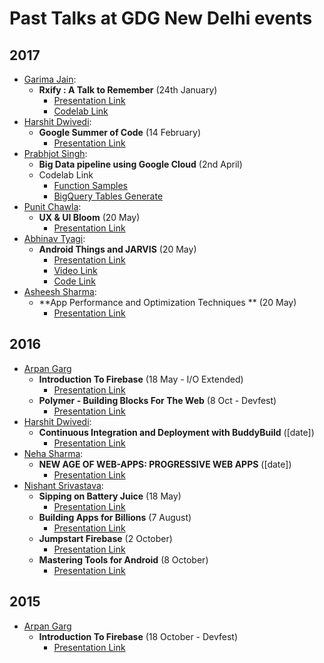 # Past Talks at GDG New Delhi events

## 2017

* [Garima Jain](https://twitter.com/ragdroid): 
	* **Rxify : A Talk to Remember** (24th January)
	    * [Presentation Link](https://speakerdeck.com/ragdroid/rxify-a-talk-to-remember-codelab)
	    * [Codelab Link](https://github.com/ragdroid/rxify/tree/codelab)
* [Harshit Dwivedi](https://github.com/the-dagger): 
	* **Google Summer of Code** (14 February)
	    * [Presentation Link](https://docs.google.com/presentation/d/1cxmqt0jCwsHrP5zSpjfrZxh90AxdXYMwL0lWxa1PhCg/edit?usp=sharing)
* [Prabhjot Singh](https://github.com/prabh-me):
	* **Big Data pipeline using Google Cloud** (2nd April)
	* Codelab Link
		+ [Function Samples](https://github.com/prabh-me/functions-samples)
		+ [BigQuery Tables Generate](https://github.com/prabh-me/BigQuery_Tables_Generate)
* [Punit Chawla](https://www.facebook.com/punitdesign): 
	* **UX & UI Bloom** (20 May)
	    * [Presentation Link](https://docs.google.com/presentation/d/1NcMTH3IHB3Lg48Da37Snw15it6_BelEUgd5zVly6fOE/edit?usp=sharing)
* [Abhinav Tyagi](https://www.linkedin.com/in/tyagiabhinav/): 
	* **Android Things and JARVIS** (20 May)
	    * [Presentation Link](https://docs.google.com/presentation/d/1DeSZgfR7t3Q0U-gZpDhzVYlzS9eIS3bCfNoOr4AoDHc/edit?usp=sharing)
		* [Video Link](https://youtu.be/xPKLcJJxpJM)
		* [Code Link](https://github.com/abhi007tyagi/JARVIS)	
* [Asheesh Sharma](https://www.linkedin.com/in/asheesh-sharma-codeyourstack/): 
	* **App Performance and Optimization Techniques ** (20 May)
	    * [Presentation Link](https://my.visme.co/projects/4dox6wgy-gdg-io-extended)

## 2016

* [Arpan Garg](https://www.github.com/arpansac)
	* **Introduction To Firebase** (18 May - I/O Extended)
		* [Presentation Link](https://gdg-firebase-34906.firebaseapp.com/)
	* **Polymer - Building Blocks For The Web** (8 Oct - Devfest)
		* [Presentation Link](https://polymer-arpansac.firebaseapp.com/)
* [Harshit Dwivedi](https://github.com/the-dagger): 
	* **Continuous Integration and Deployment with BuddyBuild** ([date])
	    * [Presentation Link](https://docs.google.com/presentation/d/1GnVSIir0xh4gYz7ODXpbRh4xJtHh9b_oi6FwP5ak0L4/edit?usp=sharing)
* [Neha Sharma](https://twitter.com/hellonehha): 
	* **NEW AGE OF WEB-APPS: PROGRESSIVE WEB APPS** ([date])
	    * [Presentation Link](https://docs.google.com/presentation/d/1IKslWzoQdp9-od7S_8jvxpo-bAAjaOeDNBeAXPpOwic/edit?usp=sharing)
* [Nishant Srivastava](http://www.nisrulz.com/): 
	* **Sipping on Battery Juice** (18 May)
	    * [Presentation Link](https://speakerdeck.com/nisrulz/sipping-on-battery-juice)
	* **Building Apps for Billions** (7 August)
	    * [Presentation Link](https://speakerdeck.com/nisrulz/building-apps-for-billions)
	* **Jumpstart Firebase** (2 October)
	    * [Presentation Link](https://speakerdeck.com/nisrulz/jumpstart-firebase)
	* **Mastering Tools for Android** (8 October)
	    * [Presentation Link](https://speakerdeck.com/nisrulz/mastering-tools-for-android)

## 2015

* [Arpan Garg](https://www.github.com/arpansac)
	* **Introduction To Firebase** (18 October - Devfest)
		* [Presentation Link](https://gdg-firebase-34906.firebaseapp.com/)